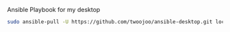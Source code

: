 Ansible Playbook for my desktop

```bash
sudo ansible-pull -U https://github.com/twoojoo/ansible-desktop.git local.yml
```

